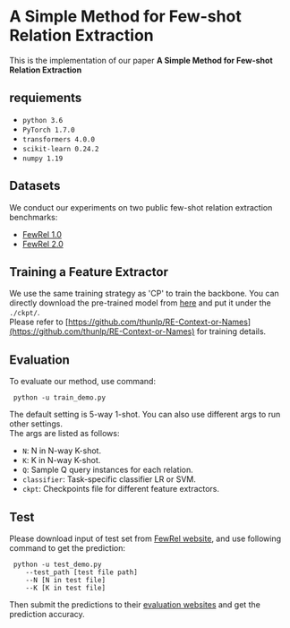 # A Simple Method for Few-shot Relation Extraction
This is the implementation of our paper **A Simple Method for Few-shot Relation Extraction**

## requiements
- `python 3.6`
- `PyTorch 1.7.0`
- `transformers 4.0.0`
- `scikit-learn 0.24.2`
- `numpy 1.19`


## Datasets
We conduct our experiments on two public few-shot relation extraction benchmarks:
- [FewRel 1.0](https://thunlp.github.io/1/fewrel1.html)
- [FewRel 2.0](https://thunlp.github.io/2/fewrel2_da.html)



## Training a Feature Extractor
We use the same training strategy as 'CP' to train the backbone. 
You can directly download the pre-trained model from [here](https://drive.google.com/file/d/1rnSYhyyYn6ZbQCcJ6e-hG3-OH2PIQQdT/view?usp=sharing)
and put it under the `./ckpt/`. \
Please refer to [https://github.com/thunlp/RE-Context-or-Names](https://github.com/thunlp/RE-Context-or-Names) for training details.

## Evaluation
To evaluate our method, use command: 
 ```
  python -u train_demo.py
```
The default setting is 5-way 1-shot. You can also use different args to run other settings. \
The args are listed as follows: 
- `N`: N in N-way K-shot.
- `K`: K in N-way K-shot.
- `Q`: Sample Q query instances for each relation.
- `classifier`: Task-specific classifier LR or SVM.
- `ckpt`: Checkpoints file for different feature extractors.

## Test
Please download input of test set from [FewRel website](https://competitions.codalab.org/competitions/27980),
and use following command to get the prediction:
```
 python -u test_demo.py 
    --test_path [test file path]
    --N [N in test file]
    --K [K in test file]
```
Then submit the predictions to their [evaluation websites](https://competitions.codalab.org/competitions/27980) and get the prediction accuracy.


